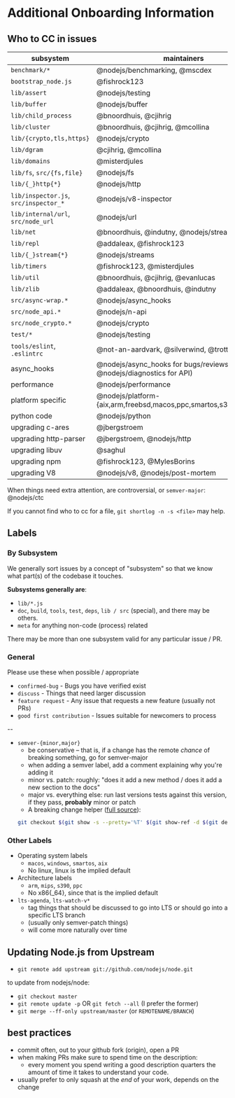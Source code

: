 # Additional Onboarding Information

## Who to CC in issues

| subsystem | maintainers |
| --- | --- |
| `benchmark/*` | @nodejs/benchmarking, @mscdex |
| `bootstrap_node.js` | @fishrock123 |
| `lib/assert` | @nodejs/testing |
| `lib/buffer` | @nodejs/buffer |
| `lib/child_process` | @bnoordhuis, @cjihrig |
| `lib/cluster` | @bnoordhuis, @cjihrig, @mcollina |
| `lib/{crypto,tls,https}` | @nodejs/crypto |
| `lib/dgram` | @cjihrig, @mcollina |
| `lib/domains` | @misterdjules |
| `lib/fs`, `src/{fs,file}` | @nodejs/fs |
| `lib/{_}http{*}` | @nodejs/http |
| `lib/inspector.js`, `src/inspector_*` | @nodejs/v8-inspector |
| `lib/internal/url`, `src/node_url` | @nodejs/url |
| `lib/net` | @bnoordhuis, @indutny, @nodejs/streams |
| `lib/repl` | @addaleax, @fishrock123 |
| `lib/{_}stream{*}` | @nodejs/streams |
| `lib/timers` | @fishrock123, @misterdjules |
| `lib/util` | @bnoordhuis, @cjihrig, @evanlucas |
| `lib/zlib` | @addaleax, @bnoordhuis, @indutny |
| `src/async-wrap.*` | @nodejs/async_hooks |
| `src/node_api.*` | @nodejs/n-api |
| `src/node_crypto.*` | @nodejs/crypto |
| `test/*` | @nodejs/testing |
| `tools/eslint`, `.eslintrc` | @not-an-aardvark, @silverwind, @trott |
| async_hooks | @nodejs/async_hooks for bugs/reviews (+ @nodejs/diagnostics for API) |
| performance | @nodejs/performance |
| platform specific | @nodejs/platform-{aix,arm,freebsd,macos,ppc,smartos,s390,windows} |
| python code | @nodejs/python |
| upgrading c-ares | @jbergstroem |
| upgrading http-parser | @jbergstroem, @nodejs/http |
| upgrading libuv | @saghul |
| upgrading npm | @fishrock123, @MylesBorins |
| upgrading V8 | @nodejs/v8, @nodejs/post-mortem |

When things need extra attention, are controversial, or `semver-major`: @nodejs/ctc

If you cannot find who to cc for a file, `git shortlog -n -s <file>` may help.


## Labels

### By Subsystem

We generally sort issues by a concept of "subsystem" so that we know what part(s) of the codebase it touches.

**Subsystems generally are**:

* `lib/*.js`
* `doc`, `build`, `tools`, `test`, `deps`, `lib / src` (special), and there may be others.
* `meta` for anything non-code (process) related

There may be more than one subsystem valid for any particular issue / PR.


### General

Please use these when possible / appropriate

* `confirmed-bug` - Bugs you have verified exist
* `discuss` - Things that need larger discussion
* `feature request` - Any issue that requests a new feature (usually not PRs)
* `good first contribution` - Issues suitable for newcomers to process

--

* `semver-{minor,major}`
  * be conservative – that is, if a change has the remote *chance* of breaking something, go for semver-major
  * when adding a semver label, add a comment explaining why you're adding it
  * minor vs. patch: roughly: "does it add a new method / does it add a new section to the docs"
  * major vs. everything else: run last versions tests against this version, if they pass, **probably** minor or patch
  * A breaking change helper ([full source](https://gist.github.com/chrisdickinson/ba532fa0e4e243fb7b44)):
  ```sh
  git checkout $(git show -s --pretty='%T' $(git show-ref -d $(git describe --abbrev=0) | tail -n1 | awk '{print $1}')) -- test; make -j4 test
  ```


### Other Labels

* Operating system labels
  * `macos`, `windows`, `smartos`, `aix`
  * No linux, linux is the implied default
* Architecture labels
  * `arm`, `mips`, `s390`, `ppc`
  * No x86{_64}, since that is the implied default
* `lts-agenda`, `lts-watch-v*`
  * tag things that should be discussed to go into LTS or should go into a specific LTS branch
  * (usually only semver-patch things)
  * will come more naturally over time


## Updating Node.js from Upstream

* `git remote add upstream git://github.com/nodejs/node.git`

to update from nodejs/node:
* `git checkout master`
* `git remote update -p` OR `git fetch --all` (I prefer the former)
* `git merge --ff-only upstream/master` (or `REMOTENAME/BRANCH`)


## best practices

* commit often, out to your github fork (origin), open a PR
* when making PRs make sure to spend time on the description:
  * every moment you spend writing a good description quarters the amount of time it takes to understand your code.
* usually prefer to only squash at the *end* of your work, depends on the change
